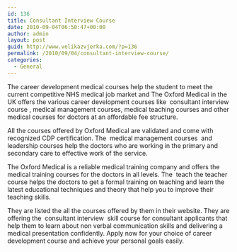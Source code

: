 ```yaml
---
id: 136
title: Consultant Interview Course
date: 2010-09-04T06:50:47+00:00
author: admin
layout: post
guid: http://www.velikazvjerka.com/?p=136
permalink: /2010/09/04/consultant-interview-course/
categories:
  - General
---
```

The career development medical courses help the student to meet the current competitive NHS medical job market and The Oxford Medical in the UK offers the various career development courses like &nbsp;consultant interview course&nbsp;, medical management courses, medical teaching courses and other medical courses for doctors at an affordable fee structure.

All the courses offered by Oxford Medical are validated and come with recognized CDP certification. The &nbsp;medical management courses&nbsp; and leadership courses help the doctors who are working in the primary and secondary care to effective work of the service.

The Oxford Medical is a reliable medical training company and offers the medical training courses for the doctors in all levels. The &nbsp;teach the teacher&nbsp; course helps the doctors to get a formal training on teaching and learn the latest educational techniques and theory that help you to improve their teaching skills.

They are listed the all the courses offered by them in their website. They are offering the &nbsp;consultant interview&nbsp; skill course for consultant applicants that help them to learn about non verbal communication skills and delivering a medical presentation confidently. Apply now for your choice of career development course and achieve your personal goals easily.